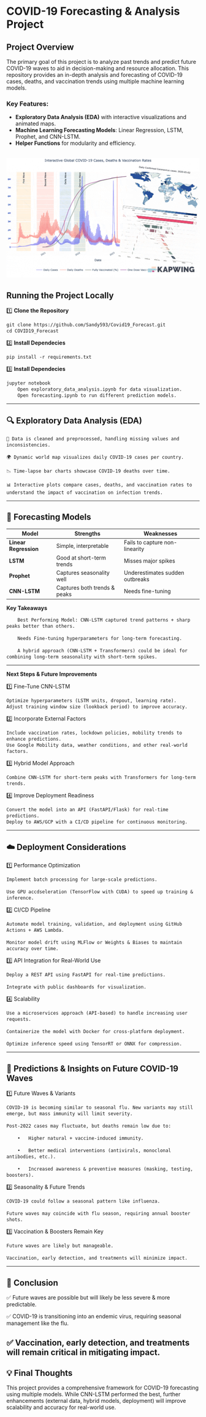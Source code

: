 # COVID-19 Forecasting & Analysis Project  

## Project Overview  
The primary goal of this project is to analyze past trends and predict future COVID-19 waves to aid in decision-making and resource allocation. This repository provides an in-depth analysis and forecasting of COVID-19 cases, deaths, and vaccination trends using multiple machine learning models.

### Key Features:
- **Exploratory Data Analysis (EDA)** with interactive visualizations and animated maps.  
- **Machine Learning Forecasting Models**: Linear Regression, LSTM, Prophet, and CNN-LSTM.  
- **Helper Functions** for modularity and efficiency.   

![LD](https://github.com/Sandy593/Covid19_Forecast/blob/main/Data/collage.gif)
---

## Running the Project Locally  

1️⃣ **Clone the Repository**

	git clone https://github.com/Sandy593/Covid19_Forecast.git
	cd COVID19_Forecast

2️⃣ **Install Dependecies**

	pip install -r requirements.txt

3️⃣ **Install Dependecies**

	jupyter notebook
		Open exploratory_data_analysis.ipynb for data visualization.
		Open forecasting.ipynb to run different prediction models.

---
## 🔍 **Exploratory Data Analysis (EDA)**

	📌 Data is cleaned and preprocessed, handling missing values and inconsistencies.

	🌍 Dynamic world map visualizes daily COVID-19 cases per country.

	📉 Time-lapse bar charts showcase COVID-19 deaths over time.

	📊 Interactive plots compare cases, deaths, and vaccination rates to understand the impact of vaccination on infection trends.
---
## 🔮 **Forecasting Models**

| Model           | Strengths                         | Weaknesses                          |
|----------------|----------------------------------|-------------------------------------|
| **Linear Regression** | Simple, interpretable       | Fails to capture non-linearity     |
| **LSTM**       | Good at short-term trends        | Misses major spikes                |
| **Prophet**    | Captures seasonality well        | Underestimates sudden outbreaks    |
| **CNN-LSTM**   | Captures both trends & peaks     | Needs fine-tuning                  |

**Key Takeaways**

		Best Performing Model: CNN-LSTM captured trend patterns + sharp peaks better than others.

		Needs Fine-tuning hyperparameters for long-term forecasting.

		A hybrid approach (CNN-LSTM + Transformers) could be ideal for combining long-term seasonality with short-term spikes.
---
**Next Steps & Future Improvements**

1️⃣ Fine-Tune CNN-LSTM

	Optimize hyperparameters (LSTM units, dropout, learning rate).
	Adjust training window size (lookback period) to improve accuracy.

2️⃣ Incorporate External Factors

	Include vaccination rates, lockdown policies, mobility trends to enhance predictions.
	Use Google Mobility data, weather conditions, and other real-world factors.

3️⃣ Hybrid Model Approach

	Combine CNN-LSTM for short-term peaks with Transformers for long-term trends.

4️⃣ Improve Deployment Readiness

	Convert the model into an API (FastAPI/Flask) for real-time predictions.
 	Deploy to AWS/GCP with a CI/CD pipeline for continuous monitoring.
---
## ☁️ **Deployment Considerations**



1️⃣ Performance Optimization

	Implement batch processing for large-scale predictions.

	Use GPU accdseleration (TensorFlow with CUDA) to speed up training & inference.

2️⃣ CI/CD Pipeline

	Automate model training, validation, and deployment using GitHub Actions + AWS Lambda.

	Monitor model drift using MLFlow or Weights & Biases to maintain accuracy over time.

3️⃣ API Integration for Real-World Use

	Deploy a REST API using FastAPI for real-time predictions.

	Integrate with public dashboards for visualization.

4️⃣ Scalability

	Use a microservices approach (API-based) to handle increasing user requests.

	Containerize the model with Docker for cross-platform deployment.

	Optimize inference speed using TensorRT or ONNX for compression.

---
## 🔬 **Predictions & Insights on Future COVID-19 Waves**

1️⃣ Future Waves & Variants
	
	COVID-19 is becoming similar to seasonal flu. New variants may still emerge, but mass immunity will limit severity.

	Post-2022 cases may fluctuate, but deaths remain low due to:

		•	Higher natural + vaccine-induced immunity.

		•	Better medical interventions (antivirals, monoclonal antibodies, etc.).

		•	Increased awareness & preventive measures (masking, testing, boosters).

2️⃣ Seasonality & Future Trends

	COVID-19 could follow a seasonal pattern like influenza.

	Future waves may coincide with flu season, requiring annual booster shots.

3️⃣ Vaccination & Boosters Remain Key

	Future waves are likely but manageable.
	
	Vaccination, early detection, and treatments will minimize impact.

---
## 🎯 **Conclusion**

✅ Future waves are possible but will likely be less severe & more predictable.

✅ COVID-19 is transitioning into an endemic virus, requiring seasonal management like the flu.

✅ Vaccination, early detection, and treatments will remain critical in mitigating impact.
---
## 💡 **Final Thoughts**

This project provides a comprehensive framework for COVID-19 forecasting using multiple models.
While CNN-LSTM performed the best, further enhancements (external data, hybrid models, deployment) will improve scalability and accuracy for real-world use.
